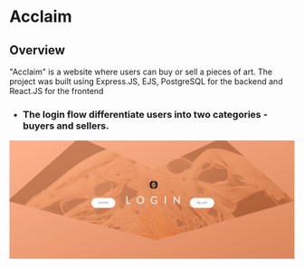 # Acclaim

## Overview

"Acclaim" is a website where users can buy or sell a pieces of art. The project was built using Express.JS, EJS, PostgreSQL for the backend and React.JS for the frontend
- ### The login flow differentiate users into two categories - buyers and sellers.
<img src="https://github.com/NadiaPia/Buy-Sell-Listing-Website-/blob/master/project-planning/login.jpg">

